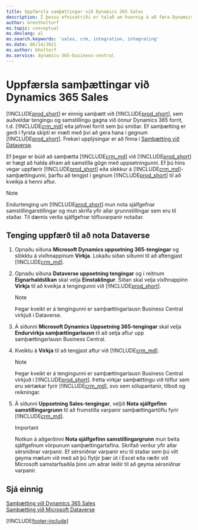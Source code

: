 ```yaml
---
title: Uppfærsla samþættingar við Dynamics 365 Sales
description: Í þessu efnisatriði er talað um hvernig á að færa Dynamics 365 Business Central samþættinginu við Dynamics 365 Sales yfir í nýjustu útgáfuna.
author: brentholtorf
ms.topic: conceptual
ms.devlang: al
ms.search.keywords: 'sales, crm, integration, integrating'
ms.date: 06/14/2021
ms.author: bholtorf
ms.service: dynamics-365-business-central
---
```

# Uppfærsla samþættingar við Dynamics 365 Sales
[!INCLUDE[prod_short](includes/prod_short.md)] er einnig samþætt við [!INCLUDE[prod_short](includes/cds_long_md.md)], sem auðveldar tengingu og samstillingu gagna við önnur Dynamics 365 forrit, t.d. [!INCLUDE[crm_md](includes/crm_md.md)] eða jafnvel forrit sem þú smíðar. Ef samþætting er gerð í fyrsta skipti er mælt með því að gera hana í gegnum [!INCLUDE[prod_short](includes/cds_long_md.md)]. Frekari upplýsingar er að finna í [Samþætting við Dataverse](admin-common-data-service.md).

Ef þegar er búið að samþætta [!INCLUDE[crm_md](includes/crm_md.md)] við [!INCLUDE[prod_short](includes/prod_short.md)] er hægt að halda áfram að samstilla gögn með uppsetningunni. Ef þú hins vegar uppfærir [!INCLUDE[prod_short](includes/prod_short.md)] eða slekkur á [!INCLUDE[crm_md](includes/crm_md.md)]-samþættingunni, þarftu að tengjst í gegnum [!INCLUDE[prod_short](includes/cds_long_md.md)] til að kveikja á henni aftur. 

> [!NOTE]
> Endurtenging um [!INCLUDE[prod_short](includes/cds_long_md.md)] mun nota sjálfgefnar samstillingarstillingar og mun skrifa yfir allar grunnstillingar sem eru til staðar. Til dæmis verða sjálfgefnar töfluvarpanir notaðar.

## Tenging uppfærð til að nota Dataverse
1. Opnaðu síðuna **Microsoft Dynamics uppsetning 365-tengingar** og slökktu á víxlhnappinum **Virkja**. Lokaðu síðan síðunni til að aftengjast [!INCLUDE[crm_md](includes/crm_md.md)].
2. Opnaðu síðuna **Dataverse uppsetning tengingar** og í reitnum **Eignarhaldslíkan** skal velja **Einstaklingur**. Síðan skal velja víxlhnappinn **Virkja** til að kveikja á tengingunni við [!INCLUDE[prod_short](includes/cds_long_md.md)].
  
   > [!NOTE]
   > Þegar kveikt er á tengingunni er samþættingarlausn Business Central virkjuð í Dataverse.
4. Á síðunni **Microsoft Dynamics Uppsetning 365-tengingar** skal velja **Endurvirkja samþættingarlausn** til að setja aftur upp samþættingarlausn Business Central.
5. Kveiktu á **Virkja** til að tengjast aftur við [!INCLUDE[crm_md](includes/crm_md.md)].
  
   > [!NOTE]
   > Þegar kveikt er á tengingunni er samþættingarlausn Business Central virkjuð í [!INCLUDE[prod_short](includes/prod_short.md)]. Þetta virkjar samþættingu við töflur sem eru sértækar fyrir [!INCLUDE[crm_md](includes/crm_md.md)], svo sem sölupantanir, tilboð og reikningar.
6. Á síðunni **Uppsetning Sales-tengingar**, veljið **Nota sjálfgefinn samstillingargrunn** til að frumstilla varpanir samþættingartöflu fyrir [!INCLUDE[crm_md](includes/crm_md.md)].

   > [!IMPORTANT]
   > Notkun á aðgerðinni **Nota sjálfgefinn samstillingargrunn** mun beita sjálfgefnum vörpunum samþættingartaflna. Skrifað verður yfir allar sérsniðnar varpanir. Ef sérsniðnar varpanir eru til staðar sem þú vilt geyma mælum við með að þú flytjir þær út í Excel eða ræðir við Microsoft samstarfsaðila þinn um aðrar leiðir til að geyma sérsniðnar varpanir.    

## Sjá einnig
[Samþætting við Dynamics 365 Sales](admin-prepare-dynamics-365-for-sales-for-integration.md)  
[Samþætting við Microsoft Dataverse](admin-common-data-service.md)


[!INCLUDE[footer-include](includes/footer-banner.md)]